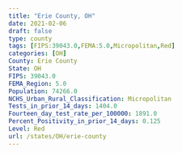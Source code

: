 ```yaml
---
title: "Erie County, OH"
date: 2021-02-06
draft: false
type: county
tags: [FIPS:39043.0,FEMA:5.0,Micropolitan,Red]
categories: [OH]
County: Erie County
State: OH
FIPS: 39043.0
FEMA_Region: 5.0
Population: 74266.0
NCHS_Urban_Rural_Classification: Micropolitan
Tests_in_prior_14_days: 1404.0
Fourteen_day_test_rate_per_100000: 1891.0
Percent_Positivity_in_prior_14_days: 0.125
Level: Red
url: /states/OH/erie-county
---
```



